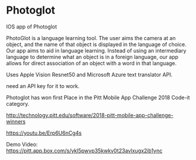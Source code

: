# Photoglot
IOS app of Photoglot


PhotoGlot is a language learning tool. The user aims the camera at an object, and the name of that object is displayed in the language of choice. Our app aims to aid in language learning. Instead of using an intermediary language to determine what an object is in a foreign language, our app allows for direct association of an object with a word in that language.

Uses Apple Vision Resnet50 and Microsoft Azure text translator API.

need an API key for it to work.



Photoglot has won first Place in the Pitt Mobile App Challenge 2018 Code-it category.


http://technology.pitt.edu/software/2018-pitt-mobile-app-challenge-winners

https://youtu.be/Erp6U6nCg4s 

Demo Video: https://pitt.app.box.com/s/ykl5pwvp35kwkv0t23avlxugx2ib1ync
